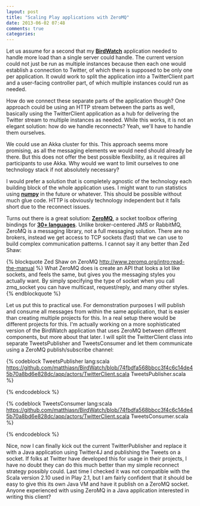```yaml
---
layout: post
title: "Scaling Play applications with ZeroMQ"
date: 2013-06-02 07:48
comments: true
categories: 
---
```

Let us assume for a second that my **[BirdWatch](http://bit.ly/BirdWatch)** application needed to handle more load than a single server could handle. The current version could not just be run as multiple instances because then each one would establish a connection to Twitter, of which there is supposed to be only one per application. It owuld work to split the application into a TwitterClient part and a user-facing controller part, of which multiple instances could run as needed.

<!-- more -->

How do we connect these separate parts of the application though? One approach could be using an HTTP stream between the parts as well, basically using the TwitterClient application as a hub for delivering the Twitter stream to multiple instances as needed. While this works, it is not an elegant solution: how do we handle reconnects? Yeah, we'll have to handle them ourselves.

We could use an Akka cluster for this. This approach seems more promising, as all the messaging elements we would need should already be there. But this does not offer the best possible flexibility, as it requires all participants to use Akka. Why would we want to limit ourselves to one technology stack if not absolutely necessary?

I would prefer a solution that is completely agnostic of the technology each building block of the whole application uses. I might want to run statistics using **[numpy](http://www.numpy.org)** in the future or whatever. This should be possible without much glue code. HTTP is obviously technology independent but it falls short due to the reconnect issues.

Turns out there is a great solution: **[ZeroMQ](http://www.zeromq.org/)**, a socket toolbox offering bindings for **[30+ languages](http://zguide.zeromq.org/page:all)**. Unlike broker-centered JMS or RabbitMQ, ZeroMQ is a messaging library, not a full messaging solution. There are no brokers, instead we get access to TCP sockets (fast) that we can use to build complex communication patterns. I cannot say it any better than Zed Shaw:

{% blockquote Zed Shaw on ZeroMQ http://www.zeromq.org/intro:read-the-manual %}
What ZeroMQ does is create an API that looks a lot like sockets, and feels the same, but gives you the messaging styles you actually want. By simply specifying the type of socket when you call zmq_socket you can have multicast, request/reply, and many other styles.
{% endblockquote %}

Let us put this to practical use. For demonstration purposes I will publish and consume all messages from within the same application, that is easier than creating multiple projects for this. In a real setup there would be different projects for this. I'm actually working on a more sophisticated version of the BirdWatch application that uses ZeroMQ between different components, but more about that later. I will split the TwitterClient class into separate TweetsPublisher and TweetsConsumer and let them communicate using a ZeroMQ publish/subscribe channel:

{% codeblock TweetsPublisher lang:scala https://github.com/matthiasn/BirdWatch/blob/74fbdfa568bbcc3f4c6c14de45b70a8bd6e828dc/app/actors/TwitterClient.scala TweetsPublisher.scala %}

{% endcodeblock %}

{% codeblock TweetsConsumer lang:scala https://github.com/matthiasn/BirdWatch/blob/74fbdfa568bbcc3f4c6c14de45b70a8bd6e828dc/app/actors/TwitterClient.scala TweetsConsumer.scala %}

{% endcodeblock %}

Nice, now I can finally kick out the current TwitterPublisher and replace it with a Java application using Twitter4J and publishing the Tweets on a socket. If folks at Twitter have developed this for usage in their projects, I have no doubt they can do this much better than my simple reconnect strategy possibly could. Last time I checked it was not compatible with the Scala version 2.10  used in Play 2.1, but I am fairly confident that it should be easy to give this its own Java VM and have it publish on a ZeroMQ socket. Anyone experienced with using ZeroMQ in a Java application interested in writing this client? 